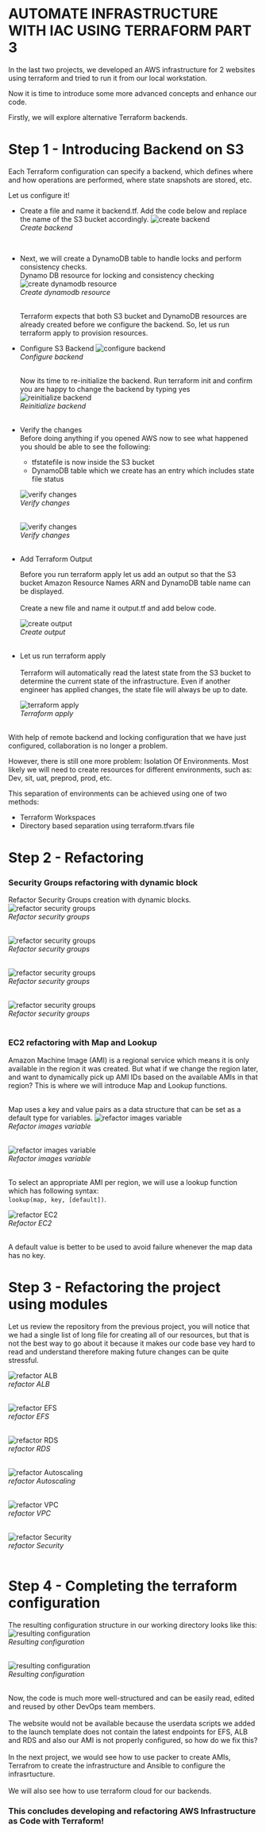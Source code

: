 # **AUTOMATE INFRASTRUCTURE WITH IAC USING TERRAFORM PART 3**
In the last two projects, we developed an AWS infrastructure for 2 websites using terraform and tried to run it from our local workstation.   

Now it is time to introduce some more advanced concepts and enhance our code.

Firstly, we will explore alternative Terraform backends.   

# **Step 1 - Introducing Backend on S3** 
Each Terraform configuration can specify a backend, which defines where and how operations are performed, where state snapshots are stored, etc.

Let us configure it!

* Create a file and name it backend.tf. Add the code below and replace the name of the S3 bucket accordingly.
![create backend](../screenshots/project18/create_backend.jpg)   
*Create backend*  
<br>

* Next, we will create a DynamoDB table to handle locks and perform consistency checks.   
  Dynamo DB resource for locking and consistency checking
  ![create dynamodb resource](../screenshots/project18/create_dynamodb_resource.jpg)   
  *Create dynamodb resource*  
  <br>

  Terraform expects that both S3 bucket and DynamoDB resources are already created before we configure the backend. So, let us run terraform apply to provision resources.

* Configure S3 Backend
  ![configure backend](../screenshots/project18/configure_backend.jpg)   
  *Configure backend*  
  <br>
  
  Now its time to re-initialize the backend. Run terraform init and confirm you are happy to change the backend by typing yes
  ![reinitialize backend](../screenshots/project18/reinitialize_backend.jpg)   
  *Reinitialize backend*  
  <br>

* Verify the changes   
  Before doing anything if you opened AWS now to see what happened you should be able to see the following:
  * tfstatefile is now inside the S3 bucket
  * DynamoDB table which we create has an entry which includes state file status
  
  ![verify changes](../screenshots/project18/verify_changes1.jpg)   
  *Verify changes*  
  <br>

  ![verify changes](../screenshots/project18/verify_changes2.jpg)   
  *Verify changes*  
  <br>

* Add Terraform Output
  
  Before you run terraform apply let us add an output so that the S3 bucket Amazon Resource Names ARN and DynamoDB table name can be displayed.   
  <br>
  Create a new file and name it output.tf and add below code.

  ![create output](../screenshots/project18/create_output.jpg)   
  *Create output*  
  <br>

* Let us run terraform apply   
  <br>
  Terraform will automatically read the latest state from the S3 bucket to determine the current state of the infrastructure. Even if another engineer has applied changes, the state file will always be up to date.

  ![terraform apply](../screenshots/project18/terraform_apply.jpg)   
  *Terraform apply*  
  <br>

With help of remote backend and locking configuration that we have just configured, collaboration is no longer a problem.

However, there is still one more problem: Isolation Of Environments. Most likely we will need to create resources for different environments, such as: Dev, sit, uat, preprod, prod, etc.

This separation of environments can be achieved using one of two methods:
* Terraform Workspaces
* Directory based separation using terraform.tfvars file

# **Step 2 - Refactoring** 

### Security Groups refactoring with dynamic block
Refactor Security Groups creation with dynamic blocks.
![refactor security groups](../screenshots/project18/refactor_security_groups1.jpg)   
*Refactor security groups*  
<br>

![refactor security groups](../screenshots/project18/refactor_security_groups2.jpg)   
*Refactor security groups*  
<br>

![refactor security groups](../screenshots/project18/refactor_security_groups3.jpg)   
*Refactor security groups*  
<br>

![refactor security groups](../screenshots/project18/refactor_security_groups4.jpg)   
*Refactor security groups*  
<br>

### EC2 refactoring with Map and Lookup
Amazon Machine Image (AMI) is a regional service which means it is only available in the region it was created. But what if we change the region later, and want to dynamically pick up AMI IDs based on the available AMIs in that region? This is where we will introduce Map and Lookup functions.   
<br>

Map uses a key and value pairs as a data structure that can be set as a default type for variables.
![refactor images variable](../screenshots/project18/refactor_images_variable1.jpg)   
*Refactor images variable*  
<br>

![refactor images variable](../screenshots/project18/refactor_images_variable2.jpg)   
*Refactor images variable*  
<br>

To select an appropriate AMI per region, we will use a lookup function which has following syntax:  
`lookup(map, key, [default])`.

![refactor EC2](../screenshots/project18/refactor_EC2.jpg)   
*Refactor EC2*  
<br>

 A default value is better to be used to avoid failure whenever the map data has no key.

# **Step 3 - Refactoring the project using modules**
Let us review the repository from the previous project, you will notice that we had a single list of long file for creating all of our resources, but that is not the best way to go about it because it makes our code base vey hard to read and understand therefore making future changes can be quite stressful.

![refactor ALB](../screenshots/project18/refactor_alb.jpg)   
*refactor ALB*  
<br>

![refactor EFS](../screenshots/project18/refactor_efs.jpg)   
*refactor EFS*  
<br>

![refactor RDS](../screenshots/project18/refactor_rds.jpg)   
*refactor RDS*  
<br>

![refactor Autoscaling](../screenshots/project18/refactor_autoscaling.jpg)   
*refactor Autoscaling*  
<br>

![refactor VPC](../screenshots/project18/refactor_vpc.jpg)   
*refactor VPC*  
<br>

![refactor Security](../screenshots/project18/refactor_security.jpg)   
*refactor Security*  
<br>

# **Step 4 - Completing the terraform configuration**
The resulting configuration structure in our working directory looks like this:
![resulting configuration](../screenshots/project18/resulting_config1.jpg)   
*Resulting configuration*  
<br>

![resulting configuration](../screenshots/project18/resulting_config2.jpg)   
*Resulting configuration*  
<br>


Now, the code is much more well-structured and can be easily read, edited and reused by other DevOps team members.   
<br>
The website would not be available because the userdata scripts we added to the launch template does not contain the latest endpoints for EFS, ALB and RDS and also our AMI is not properly configured, so how do we fix this?   
<br>
In the next project, we would see how to use packer to create AMIs, Terrafrom to create the infrastructure and Ansible to configure the infrasrtucture.   
<br>
We will also see how to use terraform cloud for our backends.   

### This concludes developing and refactoring AWS Infrastructure as Code with Terraform!

